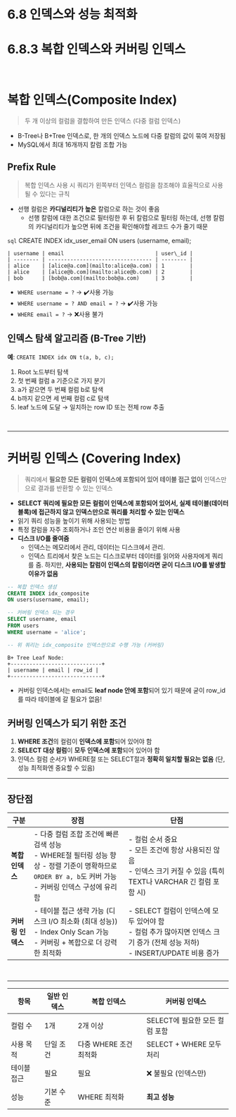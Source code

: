 # 6.8 인덱스와 성능 최적화
# 6.8.3 복합 인덱스와 커버링 인덱스

</br>

# 복합 인덱스(Composite Index)
> 두 개 이상의 컬럼을 결합하여 만든 인덱스 (다중 컬럼 인덱스)

- B-Tree나 B+Tree 인덱스로, 한 개의 인덱스 노드에 다중 칼럼의 값이 묶여 저장됨
- MySQL에서 최대 16개까지 칼럼 조합 가능


## Prefix Rule
> 복합 인덱스 사용 시 쿼리가 왼쪽부터 인덱스 컬럼을 참조해야 효율적으로 사용될 수 있다는 규칙

- 선행 컬럼은 **카디널리티가 높은** 칼럼으로 하는 것이 좋음
    - 선행 칼럼에 대한 조건으로 필터링한 후 뒤 칼럼으로 필터링 하는데,
    선행 칼럼의 카디널리티가 높으면 뒤에 조건을 확인해야할 레코드 수가 줄기 때문


```sql```
CREATE INDEX idx_user_email
ON users (username, email);
```
| username | email                             | user\_id |
| -------- | --------------------------------- | -------- |
| alice    | [alice@a.com](mailto:alice@a.com) | 1        |
| alice    | [alice@b.com](mailto:alice@b.com) | 2        |
| bob      | [bob@a.com](mailto:bob@a.com)     | 3        |
```
- `WHERE username = ?` → ✔️사용 가능 
- `WHERE username = ? AND email = ?` → ✔️사용 가능
- `WHERE email = ?` → ❌사용 불가


## 인덱스 탐색 알고리즘 (B-Tree 기반)
**예**: `CREATE INDEX idx ON t(a, b, c);`
  
1. Root 노드부터 탐색
2. 첫 번째 컬럼 a 기준으로 가지 분기
3. a가 같으면 두 번째 컬럼 b로 탐색
4. b까지 같으면 세 번째 컬럼 c로 탐색
5. leaf 노드에 도달 → 일치하는 row ID 또는 전체 row 추출

</br>

---
# 커버링 인덱스 (Covering Index)
> 쿼리에서 **필요한 모든 컬럼이 인덱스에 포함되어 있어 테이블 접근 없이** 인덱스만으로 결과를 반환할 수 있는 인덱스

- **SELECT 쿼리에 필요한 모든 컬럼이 인덱스에 포함되어 있어서, 실제 테이블(데이터 블록)에 접근하지 않고 인덱스만으로 쿼리를 처리할 수 있는 인덱스**
- 읽기 쿼리 성능을 높이기 위해 사용되는 방법
- 특정 칼럼을 자주 조회하거나 조인 연산 비용을 줄이기 위해 사용
- **디스크 I/O를 줄여줌**
    - 인덱스는 메모리에서 관리, 데이터는 디스크에서 관리.
    - 인덱스 트리에서 찾은 노드는 디스크로부터 데이터를 읽어와 사용자에게 쿼리를 줌. 하지만, **사용되는 칼럼이 인덱스의 칼럼이라면 굳이 디스크 I/O를 발생할 이유가 없음**

```sql
-- 복합 인덱스 생성
CREATE INDEX idx_composite
ON users(username, email);

-- 커버링 인덱스 되는 경우
SELECT username, email
FROM users
WHERE username = 'alice';

-- 위 쿼리는 idx_composite 인덱스만으로 수행 가능 (커버링)
```
```
B+ Tree Leaf Node:
+-----------------------------+
| username | email | row_id |
+-----------------------------+
```
- 커버링 인덱스에서는 email도 **leaf node 안에 포함**되어 있기 때문에
굳이 row_id를 따라 테이블에 갈 필요가 없음!


## 커버링 인덱스가 되기 위한 조건
1. **WHERE 조건**의 컬럼이 **인덱스에 포함**되어 있어야 함
2. **SELECT 대상 컬럼**이 **모두 인덱스에 포함**되어 있어야 함
3. 인덱스 컬럼 순서가 WHERE절 또는 SELECT절과 **정확히 일치할 필요는 없음**
(단, 성능 최적화엔 중요할 수 있음)

---
## 장단점
| 구분          | 장점                                                | 단점                                                   |
| ----------- | ------------------------------------------------- | ---------------------------------------------------- |
| **복합 인덱스**  | - 다중 컬럼 조합 조건에 빠른 검색 성능<br> - WHERE절 필터링 성능 향상 - 정렬 기준이 명확하므로 `ORDER BY a, b`도 커버 가능<br> - 커버링 인덱스 구성에 유리함           | - 컬럼 순서 중요<br> - 모든 조건에 항상 사용되진 않음<br> - 인덱스 크기 커질 수 있음 (특히 TEXT나 VARCHAR 긴 컬럼 포함 시)             |
| **커버링 인덱스** | - 테이블 접근 생략 가능 (디스크 I/O 최소화 (최대 성능))<br> - Index Only Scan 가능<br> - 커버링 + 복합으로 더 강력한 최적화 | - SELECT 컬럼이 인덱스에 모두 있어야 함<br> - 컬럼 추가 많아지면 인덱스 크기 증가 (전체 성능 저하)<br> - INSERT/UPDATE 비용 증가 |

</br>

---
| 항목     | 일반 인덱스 | 복합 인덱스          | 커버링 인덱스              |
| ------ | ------ | --------------- | -------------------- |
| 컬럼 수   | 1개     | 2개 이상           | SELECT에 필요한 모든 컬럼 포함 |
| 사용 목적  | 단일 조건  | 다중 WHERE 조건 최적화 | SELECT + WHERE 모두 처리 |
| 테이블 접근 | 필요     | 필요              | ❌ 불필요 (인덱스만)         |
| 성능     | 기본 수준  | WHERE 최적화       | **최고 성능**            |

